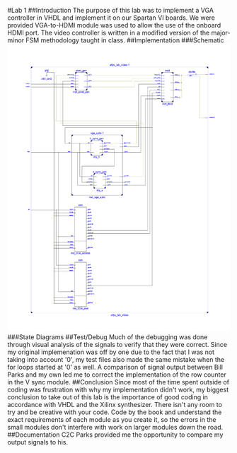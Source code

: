 #Lab 1
##Introduction
The purpose of this lab was to implement a VGA controller in VHDL and implement it on our Spartan VI boards.  We were provided VGA-to-HDMI module was used to allow the use of the onboard HDMI port.  The video controller is written in a modified version of the major-minor FSM methodology taught in class.
##Implementation
###Schematic
![RTL Schematic](images/SCHEMATIC.png)
###State Diagrams
##Test/Debug
Much of the debugging was done through visual analysis of the signals to verify that they were correct.  Since my original implemenation was off by one due to the fact that I was not taking into account '0', my test files also made the same mistake when the for loops started at '0' as well.  A comparison of signal output between Bill Parks and my own led me to correct the implementation of the row counter in the V sync module.
##Conclusion
Since most of the time spent outside of coding was frustration with why my implementation didn't work, my biggest conclusion to take out of this lab is the importance of good coding in accordance with VHDL and the Xilinx synthesizer.  There isn't any room to try and be creative with your code.  Code by the book and understand the exact requirements of each module as you create it, so the errors in the small modules don't interfere with work on larger modules down the road.
##Documentation
C2C Parks provided me the opportunity to compare my output signals to his.
